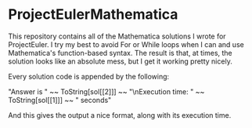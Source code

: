 # ProjectEulerMathematica

This repository contains all of the Mathematica solutions I wrote for ProjectEuler. I try my best to avoid For or While loops when I can and use Mathematica's function-based syntax. The result is that, at times, the solution looks like an absolute mess, but I get it working pretty nicely.

Every solution code is appended by the following:

"Answer is " ~~ ToString[sol[[2]]] ~~ "\nExecution time: " ~~ ToString[sol[[1]]] ~~ " seconds"
 
And this gives the output a nice format, along with its execution time.
